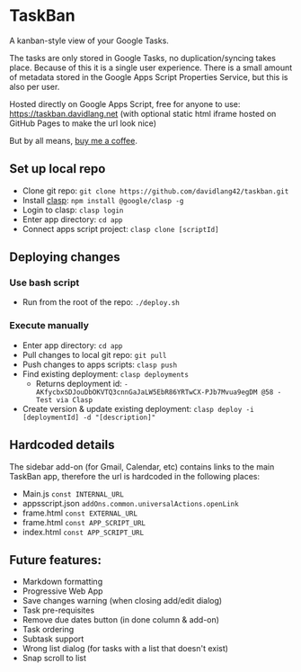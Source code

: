 # TaskBan
A kanban-style view of your Google Tasks.

The tasks are only stored in Google Tasks, no duplication/syncing takes place. Because of this it is a single user experience.
There is a small amount of metadata stored in the Google Apps Script Properties Service, but this is also per user.

Hosted directly on Google Apps Script, free for anyone to use: https://taskban.davidlang.net
(with optional static html iframe hosted on GitHub Pages to make the url look nice)

But by all means, [buy me a coffee](https://ko-fi.com/davidlang42).

## Set up local repo
* Clone git repo: `git clone https://github.com/davidlang42/taskban.git`
* Install [clasp](https://developers.google.com/apps-script/guides/clasp): `npm install @google/clasp -g`
* Login to clasp: `clasp login`
* Enter app directory: `cd app`
* Connect apps script project: `clasp clone [scriptId]`

## Deploying changes
### Use bash script
* Run from the root of the repo: `./deploy.sh`
### Execute manually
* Enter app directory: `cd app`
* Pull changes to local git repo: `git pull`
* Push changes to apps scripts: `clasp push`
* Find existing deployment: `clasp deployments`
  * Returns deployment id: `- AKfycbxSDJouDbOKVTQ3cnnGaJaLW5EbR86YRTwCX-PJb7Mvua9egDM @58 - Test via Clasp`
* Create version & update existing deployment: `clasp deploy -i [deploymentId] -d "[description]"`

## Hardcoded details
The sidebar add-on (for Gmail, Calendar, etc) contains links to the main TaskBan app, therefore the url is hardcoded in the following places:
* Main.js `const INTERNAL_URL`
* appsscript.json `addOns.common.universalActions.openLink`
* frame.html `const EXTERNAL_URL`
* frame.html `const APP_SCRIPT_URL`
* index.html `const APP_SCRIPT_URL`

## Future features:
* Markdown formatting
* Progressive Web App
* Save changes warning (when closing add/edit dialog)
* Task pre-requisites
* Remove due dates button (in done column & add-on)
* Task ordering
* Subtask support
* Wrong list dialog (for tasks with a list that doesn't exist)
* Snap scroll to list
